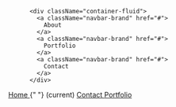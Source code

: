           <div className="container-fluid">
            <a className="navbar-brand" href="#">
              About
            </a>
            <a className="navbar-brand" href="#">
              Portfolio
            </a>
            <a className="navbar-brand" href="#">
              Contact
            </a>
          </div>


  <div className="collapse navbar-collapse" 
          id="navbarNav">
          <a className="nav-link" href="index.html">
            Home
          </a>{" "}
          <span className="sr-only">(current)</span>
          <a className="nav-link" href="contact.html">
            Contact
          </a>
          <a className="nav-link" href="portfolio.html">
            Portfolio
          </a>